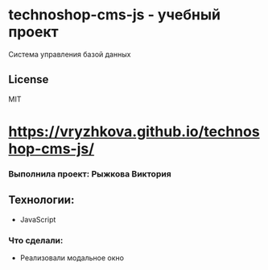 # technoshop-cms-js - учебный проект

Система управления базой данных

## License
MIT

# https://vryzhkova.github.io/technoshop-cms-js/

### Выполнила проект: Рыжкова Виктория

## Технологии:
- JavaScript

### Что сделали:
- Реализовали модальное окно
